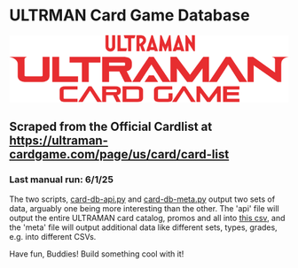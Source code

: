 # ULTRMAN Card Game Database

![ULTRAMAN Card Game logo](./logo_ucg.png)

## Scraped from the Official Cardlist at https://ultraman-cardgame.com/page/us/card/card-list

### Last manual run: 6/1/25

The two scripts, [card-db-api.py](./card-db-api.py) and [card-db-meta.py](card-db-meta.py) output two sets of data, arguably one being more interesting than the other. The 'api' file will output the entire ULTRAMAN card catalog, promos and all into [this csv](./ultraman_cards.csv), and the 'meta' file will output additional data like different sets, types, grades, e.g. into different CSVs.

Have fun, Buddies! Build something cool with it!
